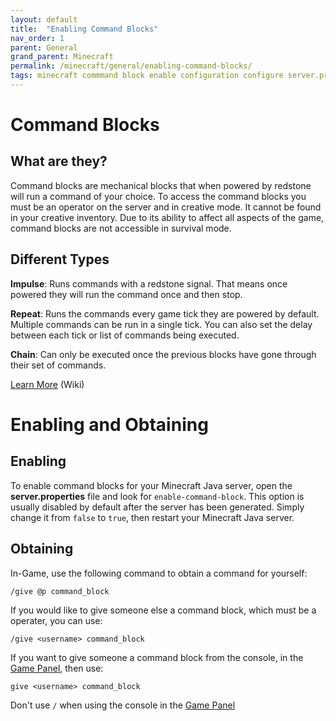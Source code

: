 ```yaml
---
layout: default
title:  "Enabling Command Blocks"
nav_order: 1
parent: General
grand_parent: Minecraft
permalink: /minecraft/general/enabling-command-blocks/
tags: minecraft commmand block enable configuration configure server.properties
---
```

# Command Blocks
## What are they?
Command blocks are mechanical blocks that when powered by redstone will run a command of your choice. To access the command blocks you must be an operator on the server and in creative mode. It cannot be found in your creative inventory. Due to its ability to affect all aspects of the game, command blocks are not accessible in survival mode.

## Different Types
**Impulse**: Runs commands with a redstone signal. That means once powered they will run the command once and then stop. 

**Repeat**: Runs the commands every game tick they are powered by default. Multiple commands can be run in a single tick. You can also set the delay between each tick or list of commands being executed. 

**Chain**: Can only be executed once the previous blocks have gone through their set of commands. 

[Learn More](https://minecraft.fandom.com/wiki/Command_Block) (Wiki)

# Enabling and Obtaining
## Enabling
To enable command blocks for your Minecraft Java server, open the __server.properties__ file and look for `enable-command-block`. This option is usually disabled by default after the server has been generated.
Simply change it from `false` to `true`, then restart your Minecraft Java server.

## Obtaining
In-Game, use the following command to obtain a command for yourself:
```
/give @p command_block
```

If you would like to give someone else a command block, which must be a operater, you can use:
```
/give <username> command_block
```

If you want to give someone a command block from the console, in the [Game Panel](https://panel.falixnodes.net), then use:
```
give <username> command_block
```
Don't use `/` when using the console in the [Game Panel](https://panel.falixnodes.net)
